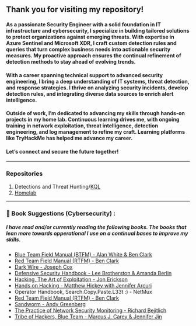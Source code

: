 <h2>
  Thank you for visiting my repository!
</h2>


#### As a passionate Security Engineer with a solid foundation in IT infrastructure and cybersecurity, I specialize in building tailored solutions to protect organizations against emerging threats. With expertise in Azure Sentinel and Microsoft XDR, I craft custom detection rules and queries that turn complex business needs into actionable security measures. My proactive approach ensures the continual refinement of detection methods to stay ahead of evolving trends.

#### With a career spanning technical support to advanced security engineering, I bring a deep understanding of IT systems, threat detection, and response strategies. I thrive on analyzing security incidents, develop detection rules, and integrating diverse data sources to enrich alert intelligence.

#### Outside of work, I’m dedicated to advancing my skills through hands-on projects in my home lab. Continuous learning drives me, with ongoing training in network exploitation, threat intelligence, detection engineering, and log management to refine my craft. Learning platforms like TryHackMe has helped me advance my career.

#### Let’s connect and secure the future together! <br /> 

---------------------------------
### Repositories
1. Detections and Threat Hunting/[KQL](https://github.com/ItzHerbie/KQL) 
2. [Homelab](https://github.com/ItzHerbie/Homelab) <br />

---------------------------------


### :open_book: Book Suggestions (Cybersecurity) :
##### I have read and/or currently reading the following books. The books that lean more towards opperational I use on a continual bases to improve my skills.
* [Blue Team Field Manual (BTFM) - Alan White & Ben Clark](https://amzn.to/3xPrr9X)
* [Red Team Field Manual (RTFM) - Ben Clark](https://a.co/d/1yWHrrm)
* [Dark Wire - Joseph Cox](https://amzn.to/3W4Hh8B)
* [Defensive Security Handbook - Lee Brotherston & Amanda Berlin](https://amzn.to/3SdzYue)
* [Hacking, The Art of Exploitation - Jon Erickson](https://amzn.to/3zHezDk)
* [Hands on Hacking - Matthew Hickey with Jennifer Arcuri](https://amzn.to/4f3RTND)
* Operator Handbook, Search.Copy.Paste.L33t :) - NetMux
* [Red Team Field Manual (RTFM) - Ben Clark](https://amzn.to/4c2Akel)
* [Sandworm - Andy Greenberg](https://amzn.to/4d5w8eq)
* [The Practice of Network Security Monitoring - Richard Bejitlich](https://amzn.to/4dmNd3Z)
* [Tribe of Hackers, Blue Team  - Marcus J. Carey & Jennifer Jin](https://amzn.to/3WnSd2t)





<!--
**ItzHerbie/ItzHerbie** is a ✨ _special_ ✨ repository because its `README.md` (this file) appears on your GitHub profile.

Here are some ideas to get you started:

- 🔭 I’m currently working on ...
- 🌱 I’m currently learning ...
- 👯 I’m looking to collaborate on ...
- 🤔 I’m looking for help with ...
- 💬 Ask me about ...
- 📫 How to reach me: ...
- 😄 Pronouns: ...
- ⚡ Fun fact: ...
-->
